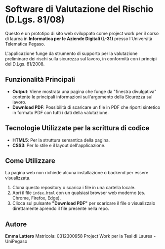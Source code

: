 # Software di Valutazione del Rischio (D.Lgs. 81/08)

Questo è un prototipo di sito web sviluppato come project work per il corso di laurea in **Informatica per le Aziende Digitali (L-31)** presso l'Università Telematica Pegaso.

L'applicazione funge da strumento di supporto per la valutazione preliminare dei rischi sulla sicurezza sul lavoro, in conformità con i principi del D.Lgs. 81/2008.

## Funzionalità Principali
*   **Output**: Viene mostrata una pagina che funge da  "finestra divulgativa" contente le principali informazioni sull'argomento della Sicurezza sul lavoro.
*   **Download PDF**: Possibilità di scaricare un file in PDF che riporti  sintetico in formato PDF con tutti i dati della valutazione.

## Tecnologie Utilizzate per la scrittura di codice

*   **HTML5**: Per la struttura semantica della pagina.
*   **CSS3**: Per lo stile e il layout dell'applicazione.

## Come Utilizzare

La pagina web non richiede alcuna installazione o backend per essere visualizzata.

1.  Clona questo repository o scarica i file in una cartella locale.
2.  Apri il file `index.html` con un qualsiasi browser web moderno (es. Chrome, Firefox, Edge).
3.  Clicca sul pulsante **"Download PDF"** per scaricare il file o visualizzalo direttamente aprendo il file presente nella repo.

## Autore

**Emma Lattero**
Matricola: 0312300958
Project Work per la Tesi di Laurea - UniPegaso